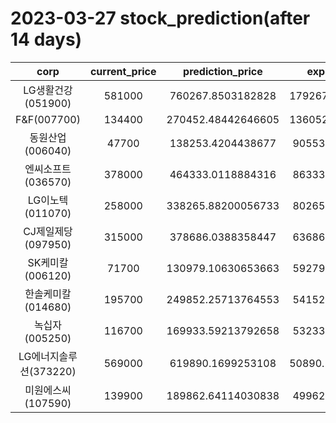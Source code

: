 # 2023-03-27 stock_prediction(after 14 days)

|   corp   |   current_price   |   prediction_price   |   expected_profit   |
|:--------:|:-----------------:|:--------------------:|:-------------------:|
|LG생활건강(051900)|581000|760267.8503182828|179267.85031828284|
|F&F(007700)|134400|270452.48442646605|136052.48442646605|
|동원산업(006040)|47700|138253.4204438677|90553.42044386771|
|엔씨소프트(036570)|378000|464333.0118884316|86333.01188843162|
|LG이노텍(011070)|258000|338265.88200056733|80265.88200056733|
|CJ제일제당(097950)|315000|378686.0388358447|63686.03883584472|
|SK케미칼(006120)|71700|130979.10630653663|59279.10630653663|
|한솔케미칼(014680)|195700|249852.25713764553|54152.25713764553|
|녹십자(005250)|116700|169933.59213792658|53233.59213792658|
|LG에너지솔루션(373220)|569000|619890.1699253108|50890.169925310765|
|미원에스씨(107590)|139900|189862.64114030838|49962.64114030838|
